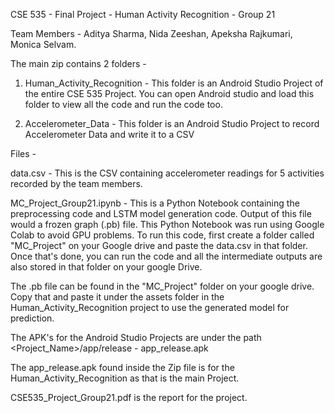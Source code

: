 CSE 535 - Final Project - Human Activity Recognition - Group 21

Team Members - Aditya Sharma, Nida Zeeshan, Apeksha Rajkumari, Monica Selvam.

The main zip contains 2 folders -

1. Human_Activity_Recognition - This folder is an Android Studio Project of the entire CSE 535 Project. You can open Android studio and load this folder to view all the code and run the code too.

2. Accelerometer_Data - This folder is an Android Studio Project to record Accelerometer Data and write it to a CSV

Files -

data.csv - This is the CSV containing accelerometer readings for 5 activities recorded by the team members.

MC_Project_Group21.ipynb - This is a Python Notebook containing the preprocessing code and LSTM model generation code. Output of this file would a frozen graph (.pb) file. This Python Notebook was run using Google Colab to avoid GPU problems. To run this code, first create a folder called "MC_Project" on your Google drive and paste the data.csv in that folder. Once that's done, you can run the code and all the intermediate outputs are also stored in that folder on your google Drive.

The .pb file can be found in the "MC_Project" folder on your google drive. Copy that and paste it under the assets folder in the Human_Activity_Recognition project to use the generated model for prediction.

The APK's for the Android Studio Projects are under the path <Project_Name>/app/release -  app_release.apk

The app_release.apk found inside the Zip file is for the Human_Activity_Recognition as that is the main Project.

CSE535_Project_Group21.pdf is the report for the project.